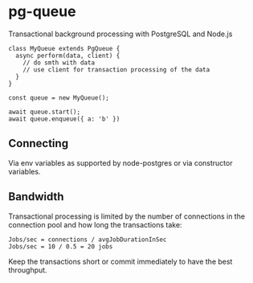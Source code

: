 # pg-queue

Transactional background processing with PostgreSQL and Node.js

```
class MyQueue extends PgQueue {
  async perform(data, client) {
    // do smth with data
    // use client for transaction processing of the data
  }
}

const queue = new MyQueue();

await queue.start();
await queue.enqueue({ a: 'b' })
```

## Connecting

Via env variables as supported by node-postgres or via constructor variables.

## Bandwidth

Transactional processing is limited by the number of connections in the connection pool and how long the transactions take:

```
Jobs/sec = connections / avgJobDurationInSec
Jobs/sec = 10 / 0.5 = 20 jobs
```

Keep the transactions short or commit immediately to have the best throughput.
